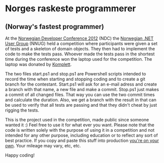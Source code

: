 Norges raskeste programmerer
============================
(Norway's fastest programmer)
-----------------------------

At the [Norwegian Developer Conference 2012][1] (NDC) the [Norwegian .NET User Group][2] (NNUG) held a competition where participants were given a set of tests and a skeleton of domain objects. They then had to implement the code to make the tests pass. Whoever made the tests pass in the shortest time during the conference won the laptop used for the competition. The laptop was donated by [Komplett][3].

The two files start.ps1 and stop.ps1 are Powershell scripts intended to record the time when starting and stopping coding and to create a git branch for the contestant. Start.ps1 will ask for an e-mail adress and create a branch with that name, a new file and make a commit. Stop.ps1 just makes a commit of all changed files. That way you can use the two commit times and calculate the duration. Also, we get a branch with the result in that can be used to verify that all tests are passing and that they didn't cheat by just rigging the tests.

This is the project used in the competition, made public since someone wanted it :) Feel free to use it for what ever you want. Please note that the code is written solely with the purpose of using it in a competition and not intended for any other purpose, including education or to reflect any sort of best practice. If you copy and paste this stuff into production [you're on your own][4]. Your mileage may vary, etc, etc. 

Happy coding!

[1]:http://www.ndcoslo.com/
[2]:http://nnug.no/
[3]:http://www.komplett.no/
[4]:http://www.quickmeme.com/meme/3prg4b/